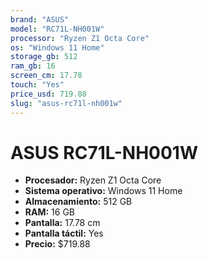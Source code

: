 ```yaml
---
brand: "ASUS"
model: "RC71L-NH001W"
processor: "Ryzen Z1 Octa Core"
os: "Windows 11 Home"
storage_gb: 512
ram_gb: 16
screen_cm: 17.78
touch: "Yes"
price_usd: 719.88
slug: "asus-rc71l-nh001w"
---
```


# ASUS RC71L-NH001W

- **Procesador:** Ryzen Z1 Octa Core
- **Sistema operativo:** Windows 11 Home
- **Almacenamiento:** 512 GB
- **RAM:** 16 GB
- **Pantalla:** 17.78 cm
- **Pantalla táctil:** Yes
- **Precio:** $719.88
